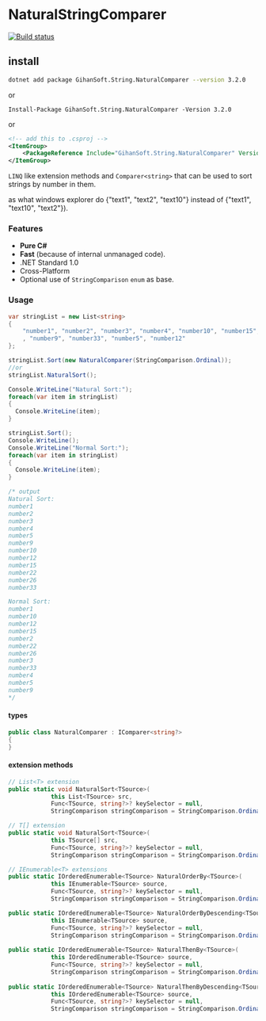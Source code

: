 # NaturalStringComparer
[![Build status](https://ci.appveyor.com/api/projects/status/acwd0d2hwng5l5yh?svg=true)](https://ci.appveyor.com/project/chiefmb/naturalstringcomparer)

## install
```sh
dotnet add package GihanSoft.String.NaturalComparer --version 3.2.0
```
or
```pwsh
Install-Package GihanSoft.String.NaturalComparer -Version 3.2.0
```
or
```xml
<!-- add this to .csproj -->
<ItemGroup>
    <PackageReference Include="GihanSoft.String.NaturalComparer" Version="3.2.0" />
</ItemGroup>
```

`LINQ` like extension methods and `Comparer<string>` that 
can be used to sort strings by number in them.

as what windows explorer do {"text1", "text2", "text10"} instead of {"text1", "text10", "text2"}). 

### Features
* **Pure C#**
* **Fast** (because of internal unmanaged code).
* .NET Standard 1.0
* Cross-Platform
* Optional use of `StringComparison` `enum` as base.

### Usage

```C#
var stringList = new List<string>
{
    "number1", "number2", "number3", "number4", "number10", "number15", "number22", "number26"
    , "number9", "number33", "number5", "number12"
};

stringList.Sort(new NaturalComparer(StringComparison.Ordinal));
//or
stringList.NaturalSort();

Console.WriteLine("Natural Sort:");
foreach(var item in stringList)
{
  Console.WriteLine(item);
}

stringList.Sort();
Console.WriteLine();
Console.WriteLine("Normal Sort:");
foreach(var item in stringList)
{
  Console.WriteLine(item);
}

/* output
Natural Sort:
number1
number2
number3
number4
number5
number9
number10
number12
number15
number22
number26
number33

Normal Sort:
number1
number10
number12
number15
number2
number22
number26
number3
number33
number4
number5
number9
*/
```

#### types

```C#
public class NaturalComparer : IComparer<string?> 
{
}
```

#### extension methods

```C#
// List<T> extension
public static void NaturalSort<TSource>(
            this List<TSource> src,
            Func<TSource, string?>? keySelector = null,
            StringComparison stringComparison = StringComparison.Ordinal);

// T[] extension
public static void NaturalSort<TSource>(
            this TSource[] src,
            Func<TSource, string?>? keySelector = null,
            StringComparison stringComparison = StringComparison.Ordinal);

// IEnumerable<T> extensions
public static IOrderedEnumerable<TSource> NaturalOrderBy<TSource>(
            this IEnumerable<TSource> source,
            Func<TSource, string?>? keySelector = null,
            StringComparison stringComparison = StringComparison.Ordinal);

public static IOrderedEnumerable<TSource> NaturalOrderByDescending<TSource>(
            this IEnumerable<TSource> source,
            Func<TSource, string?>? keySelector = null,
            StringComparison stringComparison = StringComparison.Ordinal);
            
public static IOrderedEnumerable<TSource> NaturalThenBy<TSource>(
            this IOrderedEnumerable<TSource> source,
            Func<TSource, string?>? keySelector = null,
            StringComparison stringComparison = StringComparison.Ordinal);
            
public static IOrderedEnumerable<TSource> NaturalThenByDescending<TSource>(
            this IOrderedEnumerable<TSource> source,
            Func<TSource, string?>? keySelector = null,
            StringComparison stringComparison = StringComparison.Ordinal)
```
